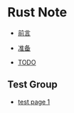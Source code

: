 # Rust Note

* [前言](../README.md)

* [准备](./prepare.md)

* [TODO](./todo.md)

## Test Group
* [test page 1](test1/page1.md)